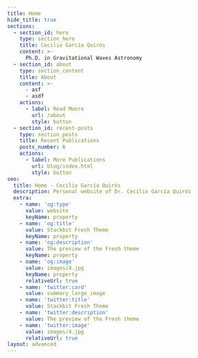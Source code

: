 ```yaml
---
title: Home
hide_title: true
sections:
  - section_id: hero
    type: section_hero
    title: Cecilio García Quirós
    content: >-
      Ph.D. in Gravitational Waves Astronomy
  - section_id: about
    type: section_content
    title: About
    content: >-
      - asf
      - asdf
    actions:
      - label: Read Moore
        url: /about
        style: button
  - section_id: recent-posts
    type: section_posts
    title: Recent Publications
    posts_number: 6
    actions:
      - label: More Publications
        url: blog/index.html
        style: button
seo:
  title: Home - Cecilio García Quirós
  description: Personal website of Dr. Cecilio García Quirós
  extra:
    - name: 'og:type'
      value: website
      keyName: property
    - name: 'og:title'
      value: Stackbit Fresh Theme
      keyName: property
    - name: 'og:description'
      value: The preview of the Fresh theme
      keyName: property
    - name: 'og:image'
      value: images/4.jpg
      keyName: property
      relativeUrl: true
    - name: 'twitter:card'
      value: summary_large_image
    - name: 'twitter:title'
      value: Stackbit Fresh Theme
    - name: 'twitter:description'
      value: The preview of the Fresh theme
    - name: 'twitter:image'
      value: images/4.jpg
      relativeUrl: true
layout: advanced
---
```


